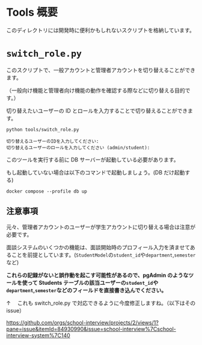 # Tools 概要

このディレクトリには開発時に便利かもしれないスクリプトを格納しています。

# `switch_role.py`

このスクリプトで、一般アカウントと管理者アカウントを切り替えることができます。

（一般向け機能と管理者向け機能の動作を確認する際などに切り替える目的です。）

切り替えたいユーザーの ID とロールを入力することで切り替えることができます。

```
python tools/switch_role.py

切り替えるユーザーのIDを入力してください:
切り替えるユーザーのロールを入力してください (admin/student):

```

このツールを実行する前に DB サーバーが起動している必要があります。

もし起動していない場合は以下のコマンドで起動しましょう。(DB だけ起動する)

```
docker compose --profile db up
```

## 注意事項

元々、管理者アカウントのユーザーが学生アカウントに切り替える場合は注意が必要です。

面談システムのいくつかの機能は、面談開始時のプロフィール入力を済ませてあることを前提としています。(`StudentModel`の`student_id`や`department`,`semester`など)

**これらの記録がないと誤作動を起こす可能性があるので、pgAdmin のようなツールを使って Students テーブルの該当ユーザーの`student_id`や`department`,`semester`などのフィールドを直接書き込んでください。**

↑ 　これも switch_role.py で対応できるように今度修正しますね。（以下はその issue）

https://github.com/orgs/school-interview/projects/2/views/1?pane=issue&itemId=84930990&issue=school-interview%7Cschool-interview-system%7C140

